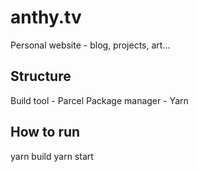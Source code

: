 # anthy.tv

Personal website - blog, projects, art...

## Structure

Build tool - Parcel
Package manager - Yarn

## How to run

yarn build
yarn start
